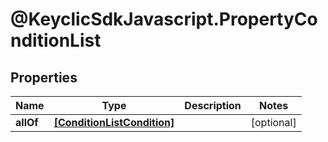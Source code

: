 # @KeyclicSdkJavascript.PropertyConditionList

## Properties
Name | Type | Description | Notes
------------ | ------------- | ------------- | -------------
**allOf** | [**[ConditionListCondition]**](ConditionListCondition.md) |  | [optional] 


